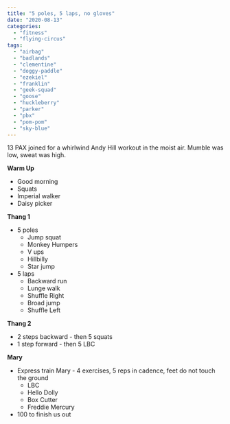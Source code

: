 ```yaml
---
title: "5 poles, 5 laps, no gloves"
date: "2020-08-13"
categories: 
  - "fitness"
  - "flying-circus"
tags: 
  - "airbag"
  - "badlands"
  - "clementine"
  - "doggy-paddle"
  - "ezekiel"
  - "franklin"
  - "geek-squad"
  - "goose"
  - "huckleberry"
  - "parker"
  - "pbx"
  - "pom-pom"
  - "sky-blue"
---
```


13 PAX joined for a whirlwind Andy Hill workout in the moist air. Mumble was low, sweat was high.

**Warm Up**

- Good morning
- Squats
- Imperial walker
- Daisy picker

**Thang 1**

- 5 poles
    - Jump squat
    - Monkey Humpers
    - V ups
    - Hillbilly
    - Star jump
- 5 laps
    - Backward run
    - Lunge walk
    - Shuffle Right
    - Broad jump
    - Shuffle Left

**Thang 2**

- 2 steps backward - then 5 squats
- 1 step forward - then 5 LBC

**Mary**

- Express train Mary - 4 exercises, 5 reps in cadence, feet do not touch the ground
    - LBC
    - Hello Dolly
    - Box Cutter
    - Freddie Mercury
- 100 to finish us out

